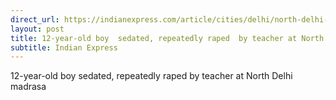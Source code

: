 ```yaml
---
direct_url: https://indianexpress.com/article/cities/delhi/north-delhi-madrasa-ulema-12-year-old-boy-rape-case-8325989/
layout: post
title: 12-year-old boy  sedated, repeatedly raped  by teacher at North Delhi madrasa
subtitle: Indian Express
---
```


12-year-old boy  sedated, repeatedly raped  by teacher at North Delhi madrasa